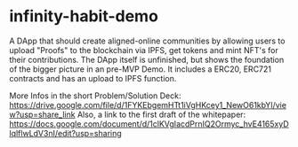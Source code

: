 # infinity-habit-demo
A DApp that should create aligned-online communities by allowing users to upload "Proofs" to the blockchain via IPFS, get tokens and mint NFT's for their contributions. The DApp itself is unfinished, but shows the foundation of the bigger picture in an pre-MVP Demo. It includes a ERC20, ERC721 contracts and has an upload to IPFS function. 

More Infos in the short Problem/Solution Deck: https://drive.google.com/file/d/1FYKEbgemHTt1iVgHKcey1_NewO61kbYI/view?usp=share_link
Also, a link to the first draft of the whitepaper: https://docs.google.com/document/d/1clKVgIacdPrnIQ2Ormyc_hvE4165xyDlqlflwLdV3nI/edit?usp=sharing

